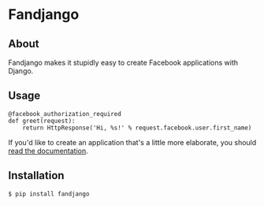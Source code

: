 # Fandjango

## About

Fandjango makes it stupidly easy to create Facebook applications with Django.

## Usage

    @facebook_authorization_required
    def greet(request):
        return HttpResponse('Hi, %s!' % request.facebook.user.first_name)

If you'd like to create an application that's a little more elaborate, you should
[read the documentation](http://readthedocs.org/docs/fandjango).

## Installation

    $ pip install fandjango
